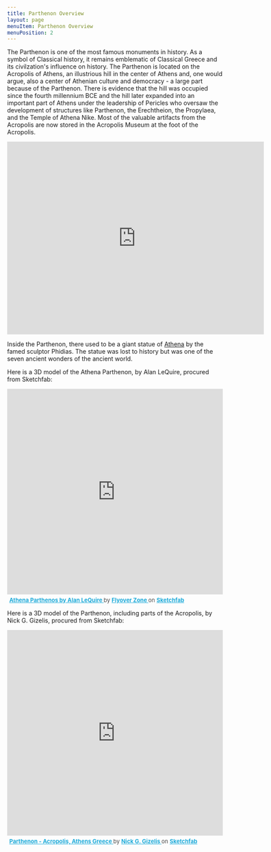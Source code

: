 ```yaml
---
title: Parthenon Overview
layout: page
menuItem: Parthenon Overview
menuPosition: 2
---
```


The Parthenon is one of the most famous monuments in history. As a symbol of Classical history, it remains emblematic of Classical Greece and its civilzation's influence on history. The Parthenon is located on the Acropolis of Athens, an illustrious hill in the center of Athens and, one would argue, also a center of Athenian culture and democracy - a large part because of the Parthenon. There is evidence that the hill was occupied since the fourth millennium BCE and the hill later expanded into an important part of Athens under the leadership of Pericles who oversaw the development of structures like Parthenon, the Erechtheion, the Propylaea, and the Temple of Athena Nike. Most of the valuable artifacts from the Acropolis are now stored in the Acropolis Museum at the foot of the Acropolis.

<iframe src="https://www.google.com/maps/embed?pb=!1m18!1m12!1m3!1d3145.2399805654845!2d23.724527915111892!3d37.971528479724135!2m3!1f0!2f0!3f0!3m2!1i1024!2i768!4f13.1!3m3!1m2!1s0x14a1bd19ca39ee61%3A0x1b3fa079b878a218!2sParthenon!5e0!3m2!1sen!2sus!4v1670470074912!5m2!1sen!2sus" width="600" height="450" style="border:0;" allowfullscreen="" loading="lazy" referrerpolicy="no-referrer-when-downgrade"></iframe>

Inside the Parthenon, there used to be a giant statue of [Athena](https://en.wikipedia.org/wiki/Athena_Parthenos) by the famed sculptor Phidias. The statue was lost to history but was one of the seven ancient wonders of the ancient world. 

Here is a 3D model of the Athena Parthenon, by Alan LeQuire, procured from Sketchfab:
<div class="sketchfab-embed-wrapper"> <iframe style="width:100%; height:50vw;" title="Athena Parthenos by Alan LeQuire" frameborder="0" allowfullscreen mozallowfullscreen="true" webkitallowfullscreen="true" allow="autoplay; fullscreen; xr-spatial-tracking" xr-spatial-tracking execution-while-out-of-viewport execution-while-not-rendered web-share src="https://sketchfab.com/models/24f2a709dce4477c86d76144330b1a53/embed"> </iframe> <p style="font-size: 13px; font-weight: normal; margin: 5px; color: #4A4A4A;"> <a href="https://sketchfab.com/3d-models/athena-parthenos-by-alan-lequire-24f2a709dce4477c86d76144330b1a53?utm_medium=embed&utm_campaign=share-popup&utm_content=24f2a709dce4477c86d76144330b1a53" target="_blank" style="font-weight: bold; color: #1CAAD9;"> Athena Parthenos by Alan LeQuire </a> by <a href="https://sketchfab.com/FlyoverZone?utm_medium=embed&utm_campaign=share-popup&utm_content=24f2a709dce4477c86d76144330b1a53" target="_blank" style="font-weight: bold; color: #1CAAD9;"> Flyover Zone </a> on <a href="https://sketchfab.com?utm_medium=embed&utm_campaign=share-popup&utm_content=24f2a709dce4477c86d76144330b1a53" target="_blank" style="font-weight: bold; color: #1CAAD9;">Sketchfab</a></p></div>

Here is a 3D model of the Parthenon, including parts of the Acropolis, by Nick G. Gizelis, procured from Sketchfab:
<div class="sketchfab-embed-wrapper"> <iframe style="width:100%; height:50vw;" title="Parthenon - Acropolis, Athens Greece" frameborder="0" allowfullscreen mozallowfullscreen="true" webkitallowfullscreen="true" allow="autoplay; fullscreen; xr-spatial-tracking" xr-spatial-tracking execution-while-out-of-viewport execution-while-not-rendered web-share src="https://sketchfab.com/models/d5cc54ccd57a4bdeb3c164a96c677b59/embed"> </iframe> <p style="font-size: 13px; font-weight: normal; margin: 5px; color: #4A4A4A;"> <a href="https://sketchfab.com/3d-models/parthenon-acropolis-athens-greece-d5cc54ccd57a4bdeb3c164a96c677b59?utm_medium=embed&utm_campaign=share-popup&utm_content=d5cc54ccd57a4bdeb3c164a96c677b59" target="_blank" style="font-weight: bold; color: #1CAAD9;"> Parthenon - Acropolis, Athens Greece </a> by <a href="https://sketchfab.com/aumakua?utm_medium=embed&utm_campaign=share-popup&utm_content=d5cc54ccd57a4bdeb3c164a96c677b59" target="_blank" style="font-weight: bold; color: #1CAAD9;"> Nick G. Gizelis </a> on <a href="https://sketchfab.com?utm_medium=embed&utm_campaign=share-popup&utm_content=d5cc54ccd57a4bdeb3c164a96c677b59" target="_blank" style="font-weight: bold; color: #1CAAD9;">Sketchfab</a></p></div>
